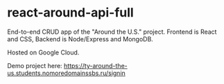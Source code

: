 # react-around-api-full

End-to-end CRUD app of the "Around the U.S." project. Frontend is React and CSS, Backend is Node/Express and MongoDB.

Hosted on Google Cloud.

Demo project here:
https://ty-around-the-us.students.nomoredomainssbs.ru/signin
